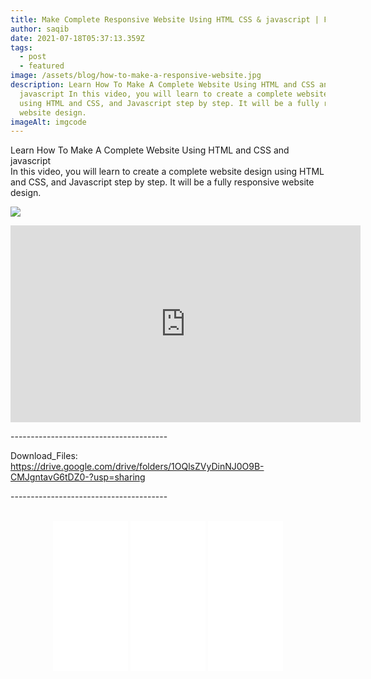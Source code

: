 ```yaml
---
title: Make Complete Responsive Website Using HTML CSS & javascript | Full Responsive
author: saqib
date: 2021-07-18T05:37:13.359Z
tags:
  - post
  - featured
image: /assets/blog/how-to-make-a-responsive-website.jpg
description: Learn How To Make A Complete Website Using HTML and CSS and
  javascript In this video, you will learn to create a complete website design
  using HTML and CSS, and Javascript step by step. It will be a fully responsive
  website design.
imageAlt: imgcode
---
```

Learn How To Make A Complete Website Using HTML and CSS and javascript\
In this video, you will learn to create a complete website design using HTML and CSS, and Javascript step by step. It will be a fully responsive website design.

![](/assets/blog/desktop-4.png)

<iframe width="560" height="315" src="https://www.youtube.com/embed/rjuKEuk9BAc" title="YouTube video player" frameborder="0" allow="accelerometer; autoplay; clipboard-write; encrypted-media; gyroscope; picture-in-picture" allowfullscreen></iframe>

\---------------------------------------

Download_Files: <https://drive.google.com/drive/folders/1OQlsZVyDinNJ0O9B-CMJgntavG6tDZ0-?usp=sharing>

\---------------------------------------

<br/>



<center>

<iframe style="width:120px;height:240px;" marginwidth="0" marginheight="0" scrolling="no" frameborder="0" src="//ws-in.amazon-adsystem.com/widgets/q?ServiceVersion=20070822&OneJS=1&Operation=GetAdHtml&MarketPlace=IN&source=ss&ref=as_ss_li_til&ad_type=product_link&tracking_id=saqib0ad-21&language=en_IN&marketplace=amazon&region=IN&placement=1118008189&asins=1118008189&linkId=b94a133bbf1bd9666e29f1d68b3eec9f&show_border=true&link_opens_in_new_window=false"></iframe>



<iframe style="width:120px;height:240px;" marginwidth="0" marginheight="0" scrolling="no" frameborder="0" src="//ws-in.amazon-adsystem.com/widgets/q?ServiceVersion=20070822&OneJS=1&Operation=GetAdHtml&MarketPlace=IN&source=ss&ref=as_ss_li_til&ad_type=product_link&tracking_id=saqib0ad-21&language=en_IN&marketplace=amazon&region=IN&placement=1118907442&asins=1118907442&linkId=65ed92ef0b788ebc3bbe53b7f9943e05&show_border=true&link_opens_in_new_window=false"></iframe>



<iframe style="width:120px;height:240px;" marginwidth="0" marginheight="0" scrolling="no" frameborder="0" src="//ws-in.amazon-adsystem.com/widgets/q?ServiceVersion=20070822&OneJS=1&Operation=GetAdHtml&MarketPlace=IN&source=ss&ref=as_ss_li_til&ad_type=product_link&tracking_id=saqib0ad-21&language=en_IN&marketplace=amazon&region=IN&placement=9350238799&asins=9350238799&linkId=5c57227d9a61090129fc1881653ed661&show_border=true&link_opens_in_new_window=false"></iframe>





</center>